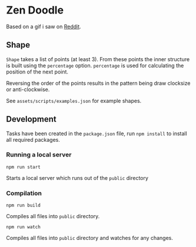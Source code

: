 # Zen Doodle

Based on a gif i saw on [Reddit](https://www.reddit.com/r/interestingasfuck/comments/4bm5yz/zen_doodle/).

## Shape

`Shape` takes a list of points (at least 3). From these points the inner structure is built using the `percentage` option. `percentage` is used for calculating the position of the next point.

Reversing the order of the points results in the pattern being draw clocksize or anti-clockwise.

See `assets/scripts/examples.json` for example shapes.

## Development

Tasks have been created in the `package.json` file, run `npm install` to install all required packages.

### Running a local server

```shell
npm run start
```
Starts a local server which runs out of the `public` directory

### Compilation
```shell
npm run build
```
Compiles all files into `public` directory.

```shell
npm run watch
```
Compiles all files into `public` directory and watches for any changes.
